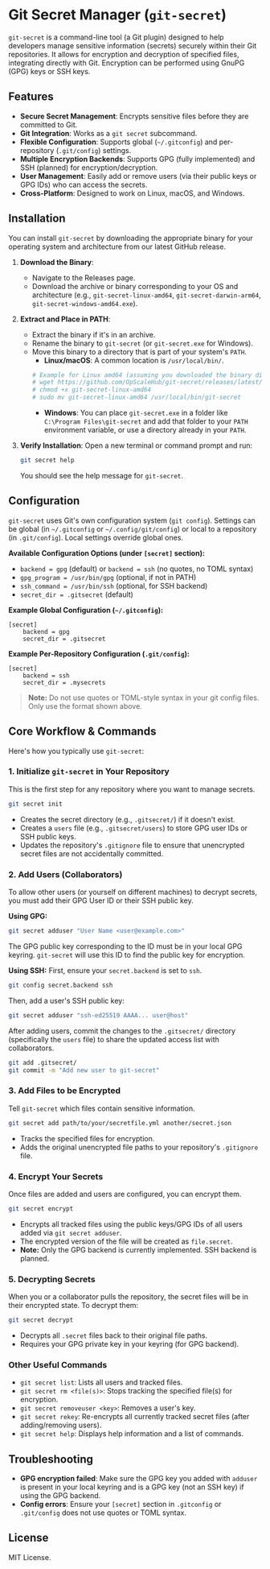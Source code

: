 # Git Secret Manager (`git-secret`)

`git-secret` is a command-line tool (a Git plugin) designed to help developers manage sensitive information (secrets) securely within their Git repositories. It allows for encryption and decryption of specified files, integrating directly with Git. Encryption can be performed using GnuPG (GPG) keys or SSH keys.

## Features

- **Secure Secret Management**: Encrypts sensitive files before they are committed to Git.
- **Git Integration**: Works as a `git secret` subcommand.
- **Flexible Configuration**: Supports global (`~/.gitconfig`) and per-repository (`.git/config`) settings.
- **Multiple Encryption Backends**: Supports GPG (fully implemented) and SSH (planned) for encryption/decryption.
- **User Management**: Easily add or remove users (via their public keys or GPG IDs) who can access the secrets.
- **Cross-Platform**: Designed to work on Linux, macOS, and Windows.

## Installation

You can install `git-secret` by downloading the appropriate binary for your operating system and architecture from our latest GitHub release.

1.  **Download the Binary**:
    *   Navigate to the Releases page.
    *   Download the archive or binary corresponding to your OS and architecture (e.g., `git-secret-linux-amd64`, `git-secret-darwin-arm64`, `git-secret-windows-amd64.exe`).

2.  **Extract and Place in PATH**:
    *   Extract the binary if it's in an archive.
    *   Rename the binary to `git-secret` (or `git-secret.exe` for Windows).
    *   Move this binary to a directory that is part of your system's `PATH`.
        *   **Linux/macOS**: A common location is `/usr/local/bin/`.
          ```bash
          # Example for Linux amd64 (assuming you downloaded the binary directly)
          # wget https://github.com/OpScaleHub/git-secret/releases/latest/download/git-secret-linux-amd64
          # chmod +x git-secret-linux-amd64
          # sudo mv git-secret-linux-amd64 /usr/local/bin/git-secret
          ```
        *   **Windows**: You can place `git-secret.exe` in a folder like `C:\Program Files\git-secret` and add that folder to your `PATH` environment variable, or use a directory already in your `PATH`.

3.  **Verify Installation**:
    Open a new terminal or command prompt and run:
    ```bash
    git secret help
    ```
    You should see the help message for `git-secret`.

## Configuration

`git-secret` uses Git's own configuration system (`git config`). Settings can be global (in `~/.gitconfig` or `~/.config/git/config`) or local to a repository (in `.git/config`). Local settings override global ones.

**Available Configuration Options (under `[secret]` section):**

- `backend = gpg` (default) or `backend = ssh` (no quotes, no TOML syntax)
- `gpg_program = /usr/bin/gpg` (optional, if not in PATH)
- `ssh_command = /usr/bin/ssh` (optional, for SSH backend)
- `secret_dir = .gitsecret` (default)

**Example Global Configuration (`~/.gitconfig`):**

```
[secret]
	backend = gpg
	secret_dir = .gitsecret
```

**Example Per-Repository Configuration (`.git/config`):**

```
[secret]
	backend = ssh
	secret_dir = .mysecrets
```

> **Note:** Do not use quotes or TOML-style syntax in your git config files. Only use the format shown above.

## Core Workflow & Commands

Here's how you typically use `git-secret`:

### 1. Initialize `git-secret` in Your Repository
This is the first step for any repository where you want to manage secrets.

```sh
git secret init
```

- Creates the secret directory (e.g., `.gitsecret/`) if it doesn't exist.
- Creates a `users` file (e.g., `.gitsecret/users`) to store GPG user IDs or SSH public keys.
- Updates the repository's `.gitignore` file to ensure that unencrypted secret files are not accidentally committed.

### 2. Add Users (Collaborators)
To allow other users (or yourself on different machines) to decrypt secrets, you must add their GPG User ID or their SSH public key.

**Using GPG:**

```sh
git secret adduser "User Name <user@example.com>"
```

The GPG public key corresponding to the ID must be in your local GPG keyring. `git-secret` will use this ID to find the public key for encryption.

**Using SSH:**
First, ensure your `secret.backend` is set to `ssh`.

```sh
git config secret.backend ssh
```

Then, add a user's SSH public key:

```sh
git secret adduser "ssh-ed25519 AAAA... user@host"
```

After adding users, commit the changes to the `.gitsecret/` directory (specifically the `users` file) to share the updated access list with collaborators.

```sh
git add .gitsecret/
git commit -m "Add new user to git-secret"
```

### 3. Add Files to be Encrypted
Tell `git-secret` which files contain sensitive information.

```sh
git secret add path/to/your/secretfile.yml another/secret.json
```

- Tracks the specified files for encryption.
- Adds the original unencrypted file paths to your repository's `.gitignore` file.

### 4. Encrypt Your Secrets
Once files are added and users are configured, you can encrypt them.

```sh
git secret encrypt
```

- Encrypts all tracked files using the public keys/GPG IDs of all users added via `git secret adduser`.
- The encrypted version of the file will be created as `file.secret`.
- **Note:** Only the GPG backend is currently implemented. SSH backend is planned.

### 5. Decrypting Secrets
When you or a collaborator pulls the repository, the secret files will be in their encrypted state. To decrypt them:

```sh
git secret decrypt
```

- Decrypts all `.secret` files back to their original file paths.
- Requires your GPG private key in your keyring (for GPG backend).

### Other Useful Commands

- `git secret list`: Lists all users and tracked files.
- `git secret rm <file(s)>`: Stops tracking the specified file(s) for encryption.
- `git secret removeuser <key>`: Removes a user's key.
- `git secret rekey`: Re-encrypts all currently tracked secret files (after adding/removing users).
- `git secret help`: Displays help information and a list of commands.

## Troubleshooting

- **GPG encryption failed**: Make sure the GPG key you added with `adduser` is present in your local keyring and is a GPG key (not an SSH key) if using the GPG backend.
- **Config errors**: Ensure your `[secret]` section in `.gitconfig` or `.git/config` does not use quotes or TOML syntax.

## License

MIT License.